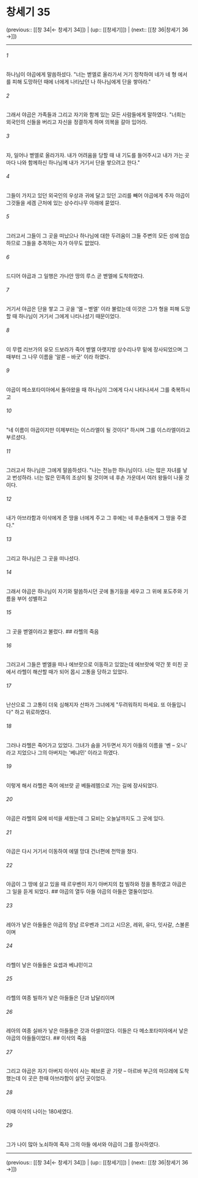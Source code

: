# 창세기 35

(previous:: [[창 34|← 창세기 34]]) | (up:: [[창세기]]) | (next:: [[창 36|창세기 36 →]])

***




###### 1 

하나님이 야곱에게 말씀하셨다. "너는 벧엘로 올라가서 거기 정착하여 네가 네 형 에서를 피해 도망하던 때에 너에게 나타났던 나 하나님에게 단을 쌓아라." 



###### 2 

그래서 야곱은 가족들과 그리고 자기와 함께 있는 모든 사람들에게 말하였다. "너희는 외국인의 신들을 버리고 자신을 정결하게 하며 의복을 갈아 입어라. 



###### 3 

자, 일어나 벧엘로 올라가자. 내가 어려움을 당할 때 내 기도를 들어주시고 내가 가는 곳마다 나와 함께하신 하나님께 내가 거기서 단을 쌓으려고 한다." 



###### 4 

그들이 가지고 있던 외국인의 우상과 귀에 달고 있던 고리를 빼어 야곱에게 주자 야곱이 그것들을 세겜 근처에 있는 상수리나무 아래에 묻었다. 



###### 5 

그러고서 그들이 그 곳을 떠났으나 하나님에 대한 두려움이 그들 주변의 모든 성에 엄습하므로 그들을 추격하는 자가 아무도 없었다. 



###### 6 

드디어 야곱과 그 일행은 가나안 땅의 루스 곧 벧엘에 도착하였다. 



###### 7 

거기서 야곱은 단을 쌓고 그 곳을 '엘 – 벧엘' 이라 불렀는데 이것은 그가 형을 피해 도망할 때 하나님이 거기서 그에게 나타나셨기 때문이었다. 



###### 8 

이 무렵 리브가의 유모 드보라가 죽어 벧엘 아랫지방 상수리나무 밑에 장사되었으며 그때부터 그 나무 이름을 '알론 – 바굿' 이라 하였다. 



###### 9 

야곱이 메소포타미아에서 돌아왔을 때 하나님이 그에게 다시 나타나셔서 그를 축복하시고 



###### 10 

"네 이름이 야곱이지만 이제부터는 이스라엘이 될 것이다" 하시며 그를 이스라엘이라고 부르셨다. 



###### 11 

그러고서 하나님은 그에게 말씀하셨다. "나는 전능한 하나님이다. 너는 많은 자녀를 낳고 번성하라. 너는 많은 민족의 조상이 될 것이며 네 후손 가운데서 여러 왕들이 나올 것이다. 



###### 12 

내가 아브라함과 이삭에게 준 땅을 너에게 주고 그 후에는 네 후손들에게 그 땅을 주겠다." 



###### 13 

그리고 하나님은 그 곳을 떠나셨다. 



###### 14 

그래서 야곱은 하나님이 자기와 말씀하시던 곳에 돌기둥을 세우고 그 위에 포도주와 기름을 부어 성별하고 



###### 15 

그 곳을 벧엘이라고 불렀다. ## 라헬의 죽음 



###### 16 

그러고서 그들은 벧엘을 떠나 에브랏으로 이동하고 있었는데 에브랏에 약간 못 미친 곳에서 라헬이 해산할 때가 되어 몹시 고통을 당하고 있었다. 



###### 17 

난산으로 그 고통이 더욱 심해지자 산파가 그녀에게 "두려워하지 마세요. 또 아들입니다" 하고 위로하였다. 



###### 18 

그러나 라헬은 죽어가고 있었다. 그녀가 숨을 거두면서 자기 아들의 이름을 '벤 – 오니' 라고 지었으나 그의 아버지는 '베냐민' 이라고 하였다. 



###### 19 

이렇게 해서 라헬은 죽어 에브랏 곧 베들레헴으로 가는 길에 장사되었다. 



###### 20 

야곱은 라헬의 묘에 비석을 세웠는데 그 묘비는 오늘날까지도 그 곳에 있다. 



###### 21 

야곱은 다시 거기서 이동하여 에델 망대 건너편에 천막을 쳤다. 



###### 22 

야곱이 그 땅에 살고 있을 때 르우벤이 자기 아버지의 첩 빌하와 정을 통하였고 야곱은 그 일을 듣게 되었다. ## 야곱의 열두 아들 야곱의 아들은 열둘이었다. 



###### 23 

레아가 낳은 아들들은 야곱의 장남 르우벤과 그리고 시므온, 레위, 유다, 잇사갈, 스불론이며 



###### 24 

라헬이 낳은 아들들은 요셉과 베냐민이고 



###### 25 

라헬의 여종 빌하가 낳은 아들들은 단과 납달리이며 



###### 26 

레아의 여종 실바가 낳은 아들들은 갓과 아셀이었다. 이들은 다 메소포타미아에서 낳은 야곱의 아들들이었다. ## 이삭의 죽음 



###### 27 

그리고 야곱은 자기 아버지 이삭이 사는 헤브론 곧 기럇 – 아르바 부근의 마므레에 도착했는데 이 곳은 한때 아브라함이 살던 곳이었다. 



###### 28 

이때 이삭의 나이는 180세였다. 



###### 29 

그가 나이 많아 노쇠하여 죽자 그의 아들 에서와 야곱이 그를 장사하였다.

***

(previous:: [[창 34|← 창세기 34]]) | (up:: [[창세기]]) | (next:: [[창 36|창세기 36 →]])

